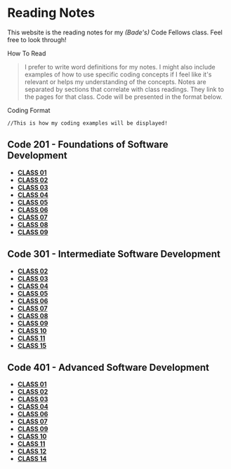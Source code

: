# Reading Notes

This website is the reading notes for my *(Bade's)* Code Fellows class. Feel free to look through!

How To Read
> I prefer to write word definitions for my notes. I might also include examples of how to use specific coding concepts if I feel like it's relevant or helps my understanding of the concepts. Notes are separated by sections that correlate with class readings. They link to the pages for that class. Code will be presented in the format below.

Coding Format
```
//This is how my coding examples will be displayed!
```

## Code 201 - Foundations of Software Development
- [**CLASS 01**](./class-01.md)
- [**CLASS 02**](./class-02.md)
- [**CLASS 03**](./class-03.md)
- [**CLASS 04**](./class-04.md)
- [**CLASS 05**](./class-05.md)
- [**CLASS 06**](./class-06.md)
- [**CLASS 07**](./class-07.md)
- [**CLASS 08**](./class-08.md)
- [**CLASS 09**](./class-09.md)

## Code 301 - Intermediate Software Development
- [**CLASS 02**](./301-class-02.md)
- [**CLASS 03**](./301-class-03.md)
- [**CLASS 04**](./301-class-04.md)
- [**CLASS 05**](./301-class-05.md)
- [**CLASS 06**](./301-class-06.md)
- [**CLASS 07**](./301-class-07.md)
- [**CLASS 08**](./301-class-08.md)
- [**CLASS 09**](./301-class-09.md)
- [**CLASS 10**](./301-class-10.md)
- [**CLASS 11**](./301-class-11.md)
- [**CLASS 15**](./301-class-15.md)

## Code 401 - Advanced Software Development
- [**CLASS 01**](./401-class-01.md)
- [**CLASS 02**](./401-class-02.md)
- [**CLASS 03**](./401-class-03.md)
- [**CLASS 04**](./401-class-04.md)
- [**CLASS 06**](./401-class-06.md)
- [**CLASS 07**](./401-class-07.md)
- [**CLASS 09**](./401-class-09.md)
- [**CLASS 10**](./401-class-10.md)
- [**CLASS 11**](./401-class-11.md)
- [**CLASS 12**](./401-class-12.md)
- [**CLASS 14**](./401-class-14.md)
